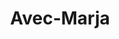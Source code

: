 ---
title: Avec-Marja
lumikengat: ye
ruka: ye
lumikenkahinta: 15€/vrk
slug: https://avecmarja.fi/
update: 2022-03-12-22:08
products: Lumikenkien ja liukulumikenkien vuokrausta Rukalla
hinta:
image01: ../images/Avec-Marja-liukulumikengat.jpg
---